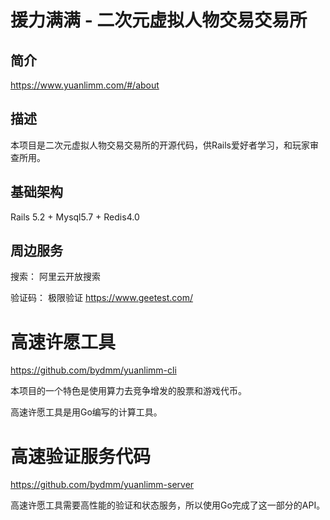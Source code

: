 # 援力满满 - 二次元虚拟人物交易交易所

## 简介

https://www.yuanlimm.com/#/about

## 描述

本项目是二次元虚拟人物交易交易所的开源代码，供Rails爱好者学习，和玩家审查所用。

## 基础架构

Rails 5.2 + Mysql5.7 + Redis4.0

## 周边服务

搜索： 阿里云开放搜索

验证码： 极限验证 https://www.geetest.com/

# 高速许愿工具

https://github.com/bydmm/yuanlimm-cli

本项目的一个特色是使用算力去竞争增发的股票和游戏代币。

高速许愿工具是用Go编写的计算工具。

# 高速验证服务代码

https://github.com/bydmm/yuanlimm-server

高速许愿工具需要高性能的验证和状态服务，所以使用Go完成了这一部分的API。
